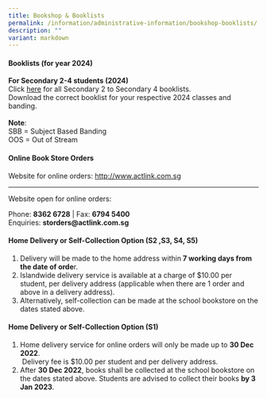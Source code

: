 ```yaml
---
title: Bookshop & Booklists
permalink: /information/administrative-information/bookshop-booklists/
description: ""
variant: markdown
---
```

<h4><strong>Booklists (for year 2024)</strong></h4>
<p><strong>For Secondary 2-4 students (2024)</strong><br>Click&nbsp;<a rel="noopener" href="https://drive.google.com/drive/folders/1g_adlNxgNLqyTV-2Nl-Rv1A3z9npLSrL?usp=drive_link">here</a>&nbsp;for all Secondary 2 to Secondary 4 booklists.<br>Download the correct booklist for your respective 2024 classes and banding.<br><br><strong>Note</strong>:<br>SBB = Subject Based Banding<br>OOS = Out of Stream</p>
<h4><strong>Online Book Store Orders</strong></h4>
<p>Website for online orders:&nbsp;<a rel="noopener" href="http://www.actlink.com.sg/">http://www.actlink.com.sg</a></p>
<hr>
<p>Website open for online orders:</p>
<p>Phone:&nbsp;<strong>8362 6728</strong>&nbsp;| Fax:&nbsp;<strong>6794 5400<br></strong>Enquiries:&nbsp;<strong>storders@actlink.com.sg</strong></p>
<h4><strong>Home Delivery or Self-Collection Option (S2 ,S3, S4, S5)</strong></h4>
<ol>
<li>Delivery will be made to the home address within<strong>&nbsp;7 working days from the date of orde</strong>r.</li>
<li>Islandwide delivery service is available at a charge of $10.00 per student, per delivery address (applicable when there are 1 order and above in a delivery address).</li>
<li>Alternatively, self-collection can be made at the school bookstore on the dates stated above.</li>
</ol>
<h4><strong>Home Delivery or Self-Collection Option (S1)</strong></h4>
<ol>
<li>Home delivery service for online orders will only be made up to&nbsp;<strong>30 Dec 2022</strong>.<br>&nbsp;Delivery fee is $10.00 per student and per delivery address.</li>
<li>After&nbsp;<strong>30 Dec 2022</strong>, books shall be collected at the school bookstore on the dates stated above. Students are advised to collect their books&nbsp;<strong>by 3 Jan 2023</strong>.</li>
</ol>